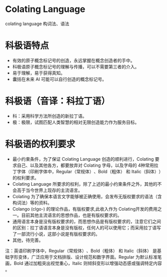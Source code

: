# Colating Language
colating language 构词法、语法

# 科极语特点
- 有效的原子概念标记号的创造，永远掌握在概念创造者的手中。
- 科极语原子概念标记号的理解与传播，可以不需要第三者的介入。
- 易于理解，易于获得真知。
- 囊括在未来 AI 可能可以自行创造的概念标记号。
  
# 科极语（音译：科拉丁语）
- 科：采用科学方法所创造的新拉丁语。
- 极：极限，试图匹配人类智慧的相对无限创造能力作为服务目标。

# 科极语的权利要求
- 最小约束条件，为了保证 Colating Language 创造的顺利进行，Colating 要求自己、以及其他各方，都要放弃对 Colating 字母，以及字母的 4种常用拉丁字体（印刷字体中，‌Regular（常规体）‌、‌Bold（粗体）‌ 和 ‌Italic（斜体）‌）的权利要求。 
- Colating Language 所要求的权利，除了上述的最小约束条件之外，其他的不会高于当今世界上现存的主流语言。
- Colating 为了确保本语言文字能够被正确使用，会发布无版权要求的语法（含构词法）等的资料。
- Colango (clgo-) 的理论作品，有版权要求,此收入作为 Colating开发的费用之一。目前其他主流语言的思想作品，也是有版权要求的。
- 通用语言本身是没有版权要求的，而思想作品是有版权要求的，注意它们之间的区别：拉丁语语言本身是没有版权，任何人的可以使用它；而采用拉丁语写了一部流行小说，这部小说是有版权要求的。
- 其他，待完善。

注：英语印刷字体中，‌Regular（常规体）‌、‌Bold（粗体）‌ 和 ‌Italic（斜体）‌ 是基础字形变体，广泛应用于文档排版、设计规范和数字界面。Regular 为默认标准笔画，Bold 通过加粗突出视觉重心，Italic 则倾斜变形以增强动态感或强调特定内容 ‌。
